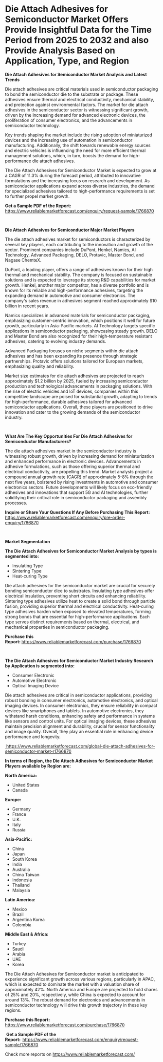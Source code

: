 <p><h1>Die Attach Adhesives for Semiconductor Market Offers Provide Insightful Data for the Time Period from 2025 to 2032 and also Provide Analysis Based on Application, Type, and Region</h1></p><p><strong>Die Attach Adhesives for Semiconductor Market Analysis and Latest Trends</strong></p>
<p><p>Die attach adhesives are critical materials used in semiconductor packaging to bond the semiconductor die to the substrate or package. These adhesives ensure thermal and electrical conductivity, mechanical stability, and protection against environmental factors. The market for die attach adhesives in the semiconductor sector is witnessing significant growth, driven by the increasing demand for advanced electronic devices, the proliferation of consumer electronics, and the advancements in semiconductor technology.</p><p>Key trends shaping the market include the rising adoption of miniaturized devices and the increasing use of automation in semiconductor manufacturing. Additionally, the shift towards renewable energy sources and electric vehicles is influencing the need for more efficient thermal management solutions, which, in turn, boosts the demand for high-performance die attach adhesives.</p><p>The Die Attach Adhesives for Semiconductor Market is expected to grow at a CAGR of 11.3% during the forecast period, attributed to innovative formulations and the increasing focus on research and development. As semiconductor applications expand across diverse industries, the demand for specialized adhesives tailored to high-performance requirements is set to further propel market growth.</p></p>
<p><strong>Get a Sample PDF of the Report:&nbsp;</strong> <a href="https://www.reliablemarketforecast.com/enquiry/request-sample/1766870?utm_campaign=2392&utm_medium=2&utm_source=Github&utm_content=ia&utm_term=13022025&utm_id=die-attach-adhesives-for-semiconductor">https://www.reliablemarketforecast.com/enquiry/request-sample/1766870</a></p>
<p>&nbsp;</p>
<p><strong>Die Attach Adhesives for Semiconductor Major Market Players</strong></p>
<p><p>The die attach adhesives market for semiconductors is characterized by several key players, each contributing to the innovation and growth of the sector. Prominent companies include DuPont, Henkel, Namics, AI Technology, Advanced Packaging, DELO, Protavic, Master Bond, and Nagase ChemteX.</p><p>DuPont, a leading player, offers a range of adhesives known for their high thermal and mechanical stability. The company is focused on sustainable solutions and is expected to leverage its strong R&D capabilities for market growth. Henkel, another major competitor, has a diverse portfolio and is known for its reliable and high-performance adhesives, targeting the expanding demand in automotive and consumer electronics. The company's sales revenue in adhesives segment reached approximately $10 billion in recent years.</p><p>Namics specializes in advanced materials for semiconductor packaging, emphasizing customer-centric innovation, which positions it well for future growth, particularly in Asia-Pacific markets. AI Technology targets specific applications in semiconductor packaging, showcasing steady growth. DELO and Master Bond are also recognized for their high-temperature resistant adhesives, catering to evolving industry demands.</p><p>Advanced Packaging focuses on niche segments within die attach adhesives and has been expanding its presence through strategic partnerships. Protavic offers solutions tailored for European markets, emphasizing quality and reliability.</p><p>Market size estimates for die attach adhesives are projected to reach approximately $1.2 billion by 2025, fueled by increasing semiconductor production and technological advancements in packaging solutions. With the rise of electric vehicles and IoT devices, companies within this competitive landscape are poised for substantial growth, adapting to trends for high-performance, durable adhesives tailored for advanced semiconductor applications. Overall, these players are positioned to drive innovation and cater to the growing demands of the semiconductor industry.</p></p>
<p>&nbsp;</p>
<p><strong>What Are The Key Opportunities For Die Attach Adhesives for Semiconductor Manufacturers?</strong></p>
<p><p>The die attach adhesives market in the semiconductor industry is witnessing robust growth, driven by increasing demand for miniaturization and enhanced performance in electronic devices. Advancements in adhesive formulations, such as those offering superior thermal and electrical conductivity, are propelling this trend. Market analysts project a compound annual growth rate (CAGR) of approximately 5-8% through the next five years, bolstered by rising investments in automotive and consumer electronics sectors. Future developments will likely focus on eco-friendly adhesives and innovations that support 5G and AI technologies, further solidifying their critical role in semiconductor packaging and assembly processes.</p></p>
<p><strong>Inquire or Share Your Questions If Any Before Purchasing This Report:</strong> <a href="https://www.reliablemarketforecast.com/enquiry/pre-order-enquiry/1766870?utm_campaign=2392&utm_medium=2&utm_source=Github&utm_content=ia&utm_term=13022025&utm_id=die-attach-adhesives-for-semiconductor">https://www.reliablemarketforecast.com/enquiry/pre-order-enquiry/1766870</a></p>
<p>&nbsp;</p>
<p><strong>Market Segmentation</strong></p>
<p><strong>The Die Attach Adhesives for Semiconductor Market Analysis by types is segmented into:</strong></p>
<p><ul><li>Insulating Type</li><li>Sintering Type</li><li>Heat-curing Type</li></ul></p>
<p><p>Die attach adhesives for the semiconductor market are crucial for securely bonding semiconductor dice to substrates. Insulating type adhesives offer electrical insulation, preventing short circuits and enhancing reliability. Sintering type adhesives utilize heat to create a solid bond through particle fusion, providing superior thermal and electrical conductivity. Heat-curing type adhesives harden when exposed to elevated temperatures, forming strong bonds that are essential for high-performance applications. Each type serves distinct requirements based on thermal, electrical, and mechanical properties in semiconductor packaging.</p></p>
<p><strong>Purchase this Report:&nbsp;</strong><a href="https://www.reliablemarketforecast.com/purchase/1766870?utm_campaign=2392&utm_medium=2&utm_source=Github&utm_content=ia&utm_term=13022025&utm_id=die-attach-adhesives-for-semiconductor">https://www.reliablemarketforecast.com/purchase/1766870</a></p>
<p>&nbsp;</p>
<p><strong>The Die Attach Adhesives for Semiconductor Market Industry Research by Application is segmented into:</strong></p>
<p><ul><li>Consumer Electronic</li><li>Automotive Electronic</li><li>Optical Imaging Device</li></ul></p>
<p><p>Die attach adhesives are critical in semiconductor applications, providing robust bonding in consumer electronics, automotive electronics, and optical imaging devices. In consumer electronics, they ensure reliability in compact devices like smartphones and tablets. In automotive electronics, they withstand harsh conditions, enhancing safety and performance in systems like sensors and control units. For optical imaging devices, these adhesives maintain precision alignment and durability, crucial for sensor functionality and image quality. Overall, they play an essential role in enhancing device performance and longevity.</p></p>
<p><a href="https://www.reliablemarketforecast.com/global-die-attach-adhesives-for-semiconductor-market-r1766870?utm_campaign=2392&utm_medium=2&utm_source=Github&utm_content=ia&utm_term=13022025&utm_id=die-attach-adhesives-for-semiconductor">&nbsp;https://www.reliablemarketforecast.com/global-die-attach-adhesives-for-semiconductor-market-r1766870</a></p>
<p><strong>In terms of Region, the Die Attach Adhesives for Semiconductor Market Players available by Region are:</strong></p>
<p>
    <p> <strong> North America: </strong>
        <ul>
            <li>United States</li>
            <li>Canada</li>
        </ul>
        </p> 
    <p> <strong> Europe: </strong>
        <ul>
            <li>Germany</li>
            <li>France</li>
            <li>U.K.</li>
            <li>Italy</li>
            <li>Russia</li>
        </ul>
        </p> 
    <p> <strong> Asia-Pacific: </strong>
        <ul>
            <li>China</li>
            <li>Japan</li>
            <li>South Korea</li>
            <li>India</li>
            <li>Australia</li>
            <li>China Taiwan</li>
            <li>Indonesia</li>
            <li>Thailand</li>
            <li>Malaysia</li>
        </ul>
        </p> 
    <p> <strong> Latin America: </strong>
        <ul>
            <li>Mexico</li>
            <li>Brazil</li>
            <li>Argentina Korea</li>
            <li>Colombia</li>
        </ul>
        </p> 
    <p> <strong> Middle East & Africa: </strong>
        <ul>
            <li>Turkey</li>
            <li>Saudi</li>
            <li>Arabia</li>
            <li>UAE</li>
            <li>Korea</li>
        </ul>
    </p>
    </p>
<p><p>The Die Attach Adhesives for Semiconductor market is anticipated to experience significant growth across various regions, particularly in APAC, which is expected to dominate the market with a valuation share of approximately 42%. North America and Europe are projected to hold shares of 25% and 20%, respectively, while China is expected to account for around 13%. The robust demand for electronics and advancements in semiconductor technology will drive this growth trajectory in these key regions.</p></p>
<p><strong>Purchase this Report: </strong><a href="https://www.reliablemarketforecast.com/purchase/1766870?utm_campaign=2392&utm_medium=2&utm_source=Github&utm_content=ia&utm_term=13022025&utm_id=die-attach-adhesives-for-semiconductor">https://www.reliablemarketforecast.com/purchase/1766870</a></p>
<p>&nbsp;<strong>Get a Sample PDF of the Report:&nbsp;&nbsp;</strong><a href="https://www.reliablemarketforecast.com/enquiry/request-sample/1766870?utm_campaign=2392&utm_medium=2&utm_source=Github&utm_content=ia&utm_term=13022025&utm_id=die-attach-adhesives-for-semiconductor">https://www.reliablemarketforecast.com/enquiry/request-sample/1766870</a></p>
<p><strong></strong></p>
<p>Check more reports on <a href="https://www.reliablemarketforecast.com/?utm_campaign=2392&utm_medium=2&utm_source=Github&utm_content=ia&utm_term=13022025&utm_id=die-attach-adhesives-for-semiconductor">https://www.reliablemarketforecast.com/</a></p>